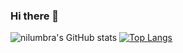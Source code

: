 ### Hi there 👋

![nilumbra's GitHub stats](https://github-readme-stats.vercel.app/api?username=nilumbra&count_private=true&show_icons=true&theme=vue)
[![Top Langs](https://github-readme-stats.vercel.app/api/top-langs/?username=nilumbra)](https://github.com/nilumbra/github-readme-stats)
<!--
**nilumbra/nilumbra** is a ✨ _special_ ✨ repository because its `README.md` (this file) appears on your GitHub profile.

Here are some ideas to get you started:

- 🔭 I’m currently working on ...
- 🌱 I’m currently learning ...
- 👯 I’m looking to collaborate on ...
- 🤔 I’m looking for help with ...
- 💬 Ask me about ...
- 📫 How to reach me: ...
- 😄 Pronouns: ...
- ⚡ Fun fact: ...
-->
